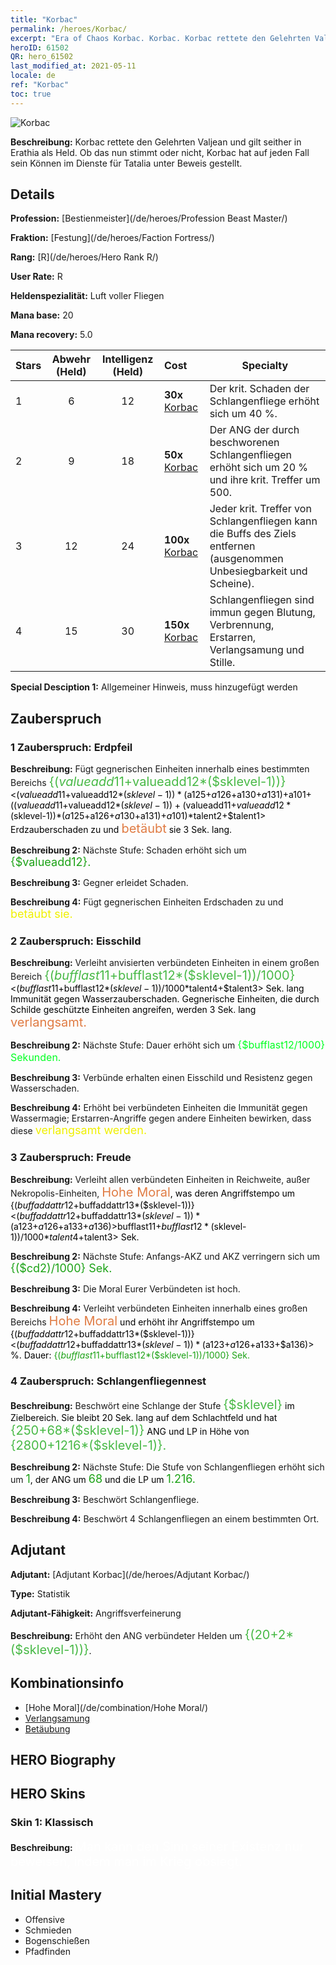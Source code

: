```yaml
---
title: "Korbac"
permalink: /heroes/Korbac/
excerpt: "Era of Chaos Korbac. Korbac. Korbac rettete den Gelehrten Valjean und gilt seither in Erathia als Held. Ob das nun stimmt oder nicht, Korbac hat auf jeden Fall sein Können im Dienste für Tatalia unter Beweis gestellt."
heroID: 61502
QR: hero_61502
last_modified_at: 2021-05-11
locale: de
ref: "Korbac"
toc: true
---
```

  ![Korbac](/images/h/h_Korbac.jpg)

 **Beschreibung:** Korbac rettete den Gelehrten Valjean und gilt seither in Erathia als Held. Ob das nun stimmt oder nicht, Korbac hat auf jeden Fall sein Können im Dienste für Tatalia unter Beweis gestellt.
## Details
 **Profession:**  [Bestienmeister](/de/heroes/Profession Beast Master/)

 **Fraktion:** [Festung](/de/heroes/Faction Fortress/)

 **Rang:** [R](/de/heroes/Hero Rank R/)

 **User Rate:** R

 **Heldenspezialität:** Luft voller Fliegen

 **Mana base:** 20

 **Mana recovery:** 5.0


  | Stars | Abwehr (Held) | Intelligenz (Held) | Cost |     Specialty     |
  |---------|:---------------:|:---------------:|:--|--------------------|
  |    1    | 6 | 12 | **30x** [Korbac](/ItemsDE/her_394/) | Der krit. Schaden der Schlangenfliege erhöht sich um 40 %. |
  |    2    | 9 | 18 | **50x** [Korbac](/ItemsDE/her_394/) | Der ANG der durch <Schlangenfliegennest> beschworenen Schlangenfliegen erhöht sich um 20 % und ihre krit. Treffer um 500. |
  |    3    | 12 | 24 | **100x** [Korbac](/ItemsDE/her_394/) | Jeder krit. Treffer von Schlangenfliegen kann die Buffs des Ziels entfernen (ausgenommen Unbesiegbarkeit und Scheine). |
  |    4    | 15 | 30 | **150x** [Korbac](/ItemsDE/her_394/) | Schlangenfliegen sind immun gegen Blutung, Verbrennung, Erstarren, Verlangsamung und Stille. |

 **Special Desciption 1:** Allgemeiner Hinweis, muss hinzugefügt werden

## Zauberspruch
### 1 Zauberspruch: Erdpfeil
 **Beschreibung:** Fügt gegnerischen Einheiten innerhalb eines bestimmten Bereichs <span style="color: #48b946;font-size:20px">{($valueadd11+$valueadd12*($sklevel-1))}</span><span style="color: black"><($valueadd11+$valueadd12*($sklevel-1))*($a125+$a126+$a130+$a131)+$a101+(($valueadd11+$valueadd12*($sklevel-1))+($valueadd11+$valueadd12*($sklevel-1))*($a125+$a126+$a130+$a131)+$a101)*$talent2+$talent1> Erdzauberschaden zu und <span style="color: #e07c44;font-size:20px">betäubt</span><span style="color: black"> sie 3 Sek. lang.

 **Beschreibung 2:** Nächste Stufe: Schaden erhöht sich um <span style="color: #1ca216;font-size:18px">{$valueadd12}.</span><span style="color: black">

 **Beschreibung 3:** Gegner erleidet Schaden.

 **Beschreibung 4:** Fügt gegnerischen Einheiten Erdschaden zu und <span style="color: #f0f000;font-size:18px">betäubt sie.</span><span style="color: black">

### 2 Zauberspruch: Eisschild
 **Beschreibung:** Verleiht anvisierten verbündeten Einheiten in einem großen Bereich <span style="color: #48b946;font-size:20px">{($bufflast11+$bufflast12*($sklevel-1))/1000}</span><span style="color: black"><($bufflast11+$bufflast12*($sklevel-1))/1000*$talent4+$talent3> Sek. lang Immunität gegen Wasserzauberschaden. Gegnerische Einheiten, die durch Schilde geschützte Einheiten angreifen, werden 3 Sek. lang <span style="color: #e07c44;font-size:20px">verlangsamt.</span><span style="color: black">

 **Beschreibung 2:** Nächste Stufe: Dauer erhöht sich um <span style="color: #00ff22;font-size:16px">{$bufflast12/1000} Sekunden.</span><span style="color: black">

 **Beschreibung 3:** Verbünde erhalten einen Eisschild und Resistenz gegen Wasserschaden.

 **Beschreibung 4:** Erhöht bei verbündeten Einheiten die Immunität gegen Wassermagie; Erstarren-Angriffe gegen andere Einheiten bewirken, dass diese <span style="color: #f0f000;font-size:18px">verlangsamt werden.</span><span style="color: black">

### 3 Zauberspruch: Freude
 **Beschreibung:** Verleiht allen verbündeten Einheiten in Reichweite, außer Nekropolis-Einheiten, <span style="color: #e07c44;font-size:20px">Hohe Moral</span><span style="color: black">, was deren Angriffstempo um {($buffaddattr12+$buffaddattr13*($sklevel-1))}<($buffaddattr12+$buffaddattr13*($sklevel-1))*($a123+$a126+$a133+$a136)> % erhöht. Dauer: <span style="color: #48b946;font-size:20px">{($bufflast11+$bufflast12*($sklevel-1))/1000}</span><span style="color: black"><($bufflast11+$bufflast12*($sklevel-1))/1000*$talent4+$talent3> Sek.

 **Beschreibung 2:** Nächste Stufe: Anfangs-AKZ und AKZ verringern sich um <span style="color: #1ca216;font-size:18px">{($cd2)/1000} Sek.</span><span style="color: black">

 **Beschreibung 3:** Die Moral Eurer Verbündeten ist hoch.

 **Beschreibung 4:** Verleiht verbündeten Einheiten innerhalb eines großen Bereichs <span style="color: #e07c44;font-size:20px">Hohe Moral</span><span style="color: black"> und erhöht ihr Angriffstempo um {($buffaddattr12+$buffaddattr13*($sklevel-1))}<($buffaddattr12+$buffaddattr13*($sklevel-1))*($a123+$a126+$a133+$a136)> %. Dauer: <span style="color: #1ca216">{($bufflast11+$bufflast12*($sklevel-1))/1000} Sek.</span><span style="color: black">

### 4 Zauberspruch: Schlangenfliegennest
 **Beschreibung:** Beschwört eine Schlange der Stufe <span style="color: #48b946;font-size:20px">{$sklevel}</span><span style="color: black"> im Zielbereich. Sie bleibt 20 Sek. lang auf dem Schlachtfeld und hat <span style="color: #48b946;font-size:20px">{250+68*($sklevel-1)}</span><span style="color: black"> ANG und LP in Höhe von <span style="color: #48b946;font-size:20px">{2800+1216*($sklevel-1)}.</span><span style="color: black">

 **Beschreibung 2:** Nächste Stufe: Die Stufe von Schlangenfliegen erhöht sich um <span style="color: #1ca216;font-size:18px">1</span><span style="color: black">, der ANG um <span style="color: #1ca216;font-size:18px">68</span><span style="color: black"> und die LP um <span style="color: #1ca216;font-size:18px">1.216.</span><span style="color: black">

 **Beschreibung 3:** Beschwört Schlangenfliege.

 **Beschreibung 4:** Beschwört 4 Schlangenfliegen an einem bestimmten Ort.


## Adjutant

 **Adjutant:**  [Adjutant Korbac](/de/heroes/Adjutant Korbac/) 

 **Type:**  Statistik 

 **Adjutant-Fähigkeit:**  Angriffsverfeinerung 

 **Beschreibung:** Erhöht den ANG verbündeter Helden um <span style="color: #48b946;font-size:20px">{(20+2*($sklevel-1))}</span><span style="color: black">.

## Kombinationsinfo

* [Hohe Moral](/de/combination/Hohe Moral/) 
* [Verlangsamung](/de/combination/Verlangsamung/) 
* [Betäubung](/de/combination/Betäubung/) 

## HERO Biography

## HERO Skins
### Skin 1: **Klassisch**

 **Beschreibung:** <span style="color: #ffffff;font-size:20px">Man kann den Sinn seiner Existenz nur beweisen, indem man im Krieg obsiegt.</span>



## Initial Mastery
   - Offensive
   - Schmieden
   - Bogenschießen
   - Pfadfinden
